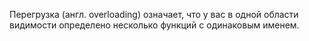 Перегрузка (англ. overloading) означает, что у вас в одной области видимости определено несколько функций с одинаковым именем. 
